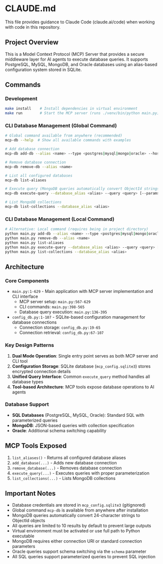# CLAUDE.md

This file provides guidance to Claude Code (claude.ai/code) when working with code in this repository.

## Project Overview

This is a Model Context Protocol (MCP) Server that provides a secure middleware layer for AI agents to execute database queries. It supports PostgreSQL, MySQL, MongoDB, and Oracle databases using an alias-based configuration system stored in SQLite.

## Commands

### Development
```bash
make install    # Install dependencies in virtual environment
make run        # Start the MCP server (runs ./venv/bin/python main.py)
```

### CLI Database Management (Global Command)
```bash
# Global command available from anywhere (recommended)
mcp-db --help  # Show all available commands with examples

# Add database connection
mcp-db add-db --alias <name> --type <postgres|mysql|mongo|oracle> --host <host> --port <port> --user <user> --password <password> --dbname <dbname> [--uri <mongo_uri>]

# Remove database connection
mcp-db remove-db --alias <name>

# List all configured databases
mcp-db list-aliases

# Execute query (MongoDB queries automatically convert ObjectId strings)
mcp-db execute-query --database_alias <alias> --query <query> [--params '{"key": "value"}'] [--collection <name>] [--oracle_schema <schema>]

# List MongoDB collections
mcp-db list-collections --database_alias <alias>
```

### CLI Database Management (Local Command)
```bash
# Alternative: Local command (requires being in project directory)
python main.py add-db --alias <name> --type <postgres|mysql|mongo|oracle> --host <host> --port <port> --user <user> --password <password> --dbname <dbname> [--uri <mongo_uri>]
python main.py remove-db --alias <name>
python main.py list-aliases
python main.py execute-query --database_alias <alias> --query <query> [--params '{"key": "value"}'] [--collection <name>] [--oracle_schema <schema>]
python main.py list-collections --database_alias <alias>
```

## Architecture

### Core Components
- `main.py:1-629` - Main application with MCP server implementation and CLI interface
  - MCP server setup: `main.py:567-629`
  - CLI commands: `main.py:398-565`
  - Database query execution: `main.py:136-395`
- `config_db.py:1-107` - SQLite-based configuration management for database connections
  - Connection storage: `config_db.py:19-65`
  - Connection retrieval: `config_db.py:67-107`

### Key Design Patterns
1. **Dual Mode Operation**: Single entry point serves as both MCP server and CLI tool
2. **Configuration Storage**: SQLite database (`mcp_config.sqlite3`) stores encrypted connection details
3. **Unified Query Interface**: Common `execute_query` method handles all database types
4. **Tool-based Architecture**: MCP tools expose database operations to AI agents

### Database Support
- **SQL Databases** (PostgreSQL, MySQL, Oracle): Standard SQL with parameterized queries
- **MongoDB**: JSON-based queries with collection specification
- **Oracle**: Additional schema switching capability

## MCP Tools Exposed

1. `list_aliases()` - Returns all configured database aliases
2. `add_database(...)` - Adds new database connection
3. `remove_database(...)` - Removes database connection
4. `execute_query(...)` - Executes queries with proper parameterization
5. `list_collections(...)` - Lists MongoDB collections

## Important Notes

- Database credentials are stored in `mcp_config.sqlite3` (gitignored)
- Global command `mcp-db` is available from anywhere after installation
- MongoDB queries automatically convert 24-character strings to ObjectId objects
- All queries are limited to 10 results by default to prevent large outputs
- Virtual environment must be activated or use full path to Python executable
- MongoDB requires either connection URI or standard connection parameters
- Oracle queries support schema switching via the `schema` parameter
- All SQL queries support parameterized queries to prevent SQL injection